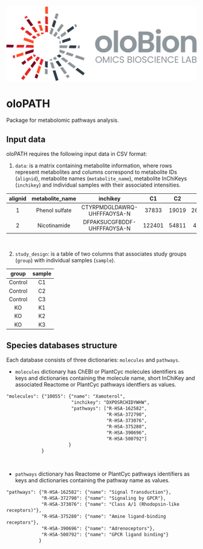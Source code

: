 ![oloPATH](images/olobion-logo.png)

# oloPATH

Package for metabolomic pathways analysis.

## Input data

oloPATH requires the following input data in CSV format:

1. `data`: is a matrix containing metabolite information, where rows represent metabolites and columns correspond to metabolite IDs (`alignid`), metabolite names (`metabolite_name`), metabolite InChiKeys (`inchikey`) and individual samples with their associated intensities.

<center>

|alignid|metabolite_name|inchikey|C1 |C2 |C3 |K1 |K2 |K3 |
|:-----:|:-------------:|:------:|:-:|:-:|:-:|:-:|:-:|:-:|
|1|Phenol sulfate|CTYRPMDGLDAWRQ-UHFFFAOYSA-N|37833|19019|2648536|127311|2368521|19525|
|2|Nicotinamide|DFPAKSUCGFBDDF-UHFFFAOYSA-N|122401|54811|418613|95612|101095|153269

</center>

<br>

2. `study_design`: is a table of two columns that associates study groups (`group`) with individual samples (`sample`).

<center>

|group|sample|
|:---:|:----:|
|Control|C1|
|Control|C2|
|Control|C3|
|KO|K1|
|KO|K2|
|KO|K3|

</center>

## Species databases structure

Each database consists of three dictionaries: `molecules` and `pathways`.

- `molecules` dictionary has ChEBI or PlantCyc molecules identifiers as keys and dictionaries containing the molecule name, short InChiKey and associated Reactome or PlantCyc pathways identfiers as values.

```
"molecules": {"10055": {"name": "Xamoterol",
                        "inchikey": "DXPOSRCHIDYWHW",
                        "pathways": ["R-HSA-162582",
                                     "R-HSA-372790",
                                     "R-HSA-373076",
                                     "R-HSA-375280",
                                     "R-HSA-390696",
                                     "R-HSA-500792"]
                       }
             }
```

<br>

- `pathways` dictionary has Reactome or PlantCyc pathways identifiers as keys and dictionaries containing the pathway name as values.

```
"pathways": {"R-HSA-162582": {"name": "Signal Transduction"},
             "R-HSA-372790": {"name": "Signaling by GPCR"},
             "R-HSA-373076": {"name": "Class A/1 (Rhodopsin-like receptors)"},
             "R-HSA-375280": {"name": "Amine ligand-binding receptors"},
             "R-HSA-390696": {"name": "Adrenoceptors"},
             "R-HSA-500792": {"name": "GPCR ligand binding"}
            }
```
